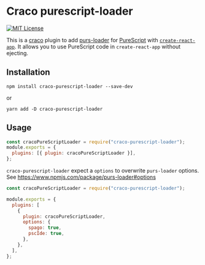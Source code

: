 # Craco purescript-loader

[![MIT License](https://img.shields.io/badge/license-MIT-blue.svg)](LICENSE)

This is a [craco](https://github.com/gsoft-inc/craco) plugin to add [purs-loader](https://www.npmjs.com/package/purs-loader) for [PureScript](https://www.purescript.org) with [`create-react-app`](https://facebook.github.io/create-react-app). It allows you to use PureScript code in `create-react-app` without ejecting.

## Installation

```shell
npm install craco-purescript-loader --save-dev
```

or

```shell
yarn add -D craco-purescript-loader
```

## Usage

```js
const cracoPureScriptLoader = require("craco-purescript-loader");
module.exports = {
  plugins: [{ plugin: cracoPureScriptLoader }],
};
```

`craco-purescript-loader` expect a `options` to overwrite `purs-loader` options.
See <https://www.npmjs.com/package/purs-loader#options>

```js
const cracoPureScriptLoader = require("craco-purescript-loader");

module.exports = {
  plugins: [
    {
      plugin: cracoPureScriptLoader,
      options: {
        spago: true,
        pscIde: true,
      },
    },
  ],
};
```
